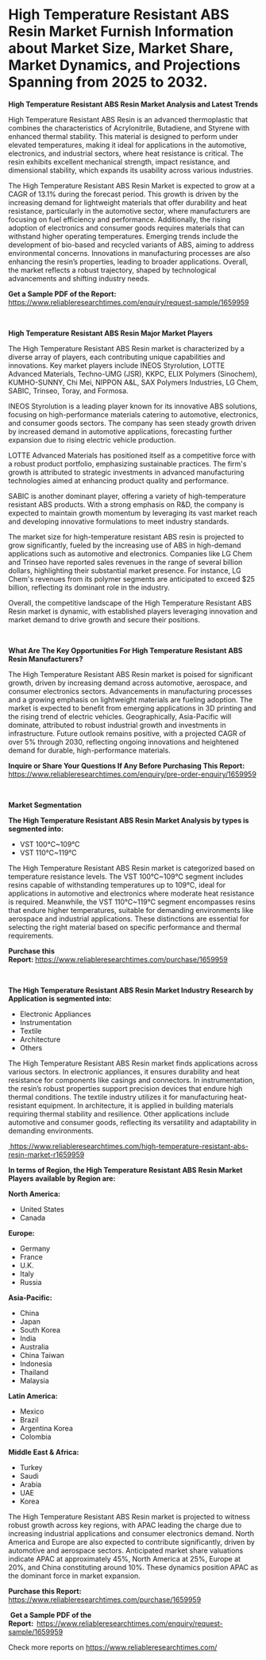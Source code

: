 <p><h1>High Temperature Resistant ABS Resin Market Furnish Information about Market Size, Market Share, Market Dynamics, and Projections Spanning from 2025 to 2032.</h1></p><p><strong>High Temperature Resistant ABS Resin Market Analysis and Latest Trends</strong></p>
<p><p>High Temperature Resistant ABS Resin is an advanced thermoplastic that combines the characteristics of Acrylonitrile, Butadiene, and Styrene with enhanced thermal stability. This material is designed to perform under elevated temperatures, making it ideal for applications in the automotive, electronics, and industrial sectors, where heat resistance is critical. The resin exhibits excellent mechanical strength, impact resistance, and dimensional stability, which expands its usability across various industries.</p><p>The High Temperature Resistant ABS Resin Market is expected to grow at a CAGR of 13.1% during the forecast period. This growth is driven by the increasing demand for lightweight materials that offer durability and heat resistance, particularly in the automotive sector, where manufacturers are focusing on fuel efficiency and performance. Additionally, the rising adoption of electronics and consumer goods requires materials that can withstand higher operating temperatures. Emerging trends include the development of bio-based and recycled variants of ABS, aiming to address environmental concerns. Innovations in manufacturing processes are also enhancing the resin’s properties, leading to broader applications. Overall, the market reflects a robust trajectory, shaped by technological advancements and shifting industry needs.</p></p>
<p><strong>Get a Sample PDF of the Report:&nbsp;</strong> <a href="https://www.reliableresearchtimes.com/enquiry/request-sample/1659959?utm_campaign=2997&utm_medium=2&utm_source=Github&utm_content=ia&utm_term=29032025&utm_id=high-temperature-resistant-abs-resin">https://www.reliableresearchtimes.com/enquiry/request-sample/1659959</a></p>
<p>&nbsp;</p>
<p><strong>High Temperature Resistant ABS Resin Major Market Players</strong></p>
<p><p>The High Temperature Resistant ABS Resin market is characterized by a diverse array of players, each contributing unique capabilities and innovations. Key market players include INEOS Styrolution, LOTTE Advanced Materials, Techno-UMG (JSR), KKPC, ELIX Polymers (Sinochem), KUMHO-SUNNY, Chi Mei, NIPPON A&L, SAX Polymers Industries, LG Chem, SABIC, Trinseo, Toray, and Formosa.</p><p>INEOS Styrolution is a leading player known for its innovative ABS solutions, focusing on high-performance materials catering to automotive, electronics, and consumer goods sectors. The company has seen steady growth driven by increased demand in automotive applications, forecasting further expansion due to rising electric vehicle production.</p><p>LOTTE Advanced Materials has positioned itself as a competitive force with a robust product portfolio, emphasizing sustainable practices. The firm's growth is attributed to strategic investments in advanced manufacturing technologies aimed at enhancing product quality and performance.</p><p>SABIC is another dominant player, offering a variety of high-temperature resistant ABS products. With a strong emphasis on R&D, the company is expected to maintain growth momentum by leveraging its vast market reach and developing innovative formulations to meet industry standards.</p><p>The market size for high-temperature resistant ABS resin is projected to grow significantly, fueled by the increasing use of ABS in high-demand applications such as automotive and electronics. Companies like LG Chem and Trinseo have reported sales revenues in the range of several billion dollars, highlighting their substantial market presence. For instance, LG Chem's revenues from its polymer segments are anticipated to exceed $25 billion, reflecting its dominant role in the industry.</p><p>Overall, the competitive landscape of the High Temperature Resistant ABS Resin market is dynamic, with established players leveraging innovation and market demand to drive growth and secure their positions.</p></p>
<p>&nbsp;</p>
<p><strong>What Are The Key Opportunities For High Temperature Resistant ABS Resin Manufacturers?</strong></p>
<p><p>The High Temperature Resistant ABS Resin market is poised for significant growth, driven by increasing demand across automotive, aerospace, and consumer electronics sectors. Advancements in manufacturing processes and a growing emphasis on lightweight materials are fueling adoption. The market is expected to benefit from emerging applications in 3D printing and the rising trend of electric vehicles. Geographically, Asia-Pacific will dominate, attributed to robust industrial growth and investments in infrastructure. Future outlook remains positive, with a projected CAGR of over 5% through 2030, reflecting ongoing innovations and heightened demand for durable, high-performance materials.</p></p>
<p><strong>Inquire or Share Your Questions If Any Before Purchasing This Report:</strong> <a href="https://www.reliableresearchtimes.com/enquiry/pre-order-enquiry/1659959?utm_campaign=2997&utm_medium=2&utm_source=Github&utm_content=ia&utm_term=29032025&utm_id=high-temperature-resistant-abs-resin">https://www.reliableresearchtimes.com/enquiry/pre-order-enquiry/1659959</a></p>
<p>&nbsp;</p>
<p><strong>Market Segmentation</strong></p>
<p><strong>The High Temperature Resistant ABS Resin Market Analysis by types is segmented into:</strong></p>
<p><ul><li>VST 100℃~109℃</li><li>VST 110℃~119℃</li></ul></p>
<p><p>The High Temperature Resistant ABS Resin market is categorized based on temperature resistance levels. The VST 100℃~109℃ segment includes resins capable of withstanding temperatures up to 109℃, ideal for applications in automotive and electronics where moderate heat resistance is required. Meanwhile, the VST 110℃~119℃ segment encompasses resins that endure higher temperatures, suitable for demanding environments like aerospace and industrial applications. These distinctions are essential for selecting the right material based on specific performance and thermal requirements.</p></p>
<p><strong>Purchase this Report:&nbsp;</strong><a href="https://www.reliableresearchtimes.com/purchase/1659959?utm_campaign=2997&utm_medium=2&utm_source=Github&utm_content=ia&utm_term=29032025&utm_id=high-temperature-resistant-abs-resin">https://www.reliableresearchtimes.com/purchase/1659959</a></p>
<p>&nbsp;</p>
<p><strong>The High Temperature Resistant ABS Resin Market Industry Research by Application is segmented into:</strong></p>
<p><ul><li>Electronic Appliances</li><li>Instrumentation</li><li>Textile</li><li>Architecture</li><li>Others</li></ul></p>
<p><p>The High Temperature Resistant ABS Resin market finds applications across various sectors. In electronic appliances, it ensures durability and heat resistance for components like casings and connectors. In instrumentation, the resin’s robust properties support precision devices that endure high thermal conditions. The textile industry utilizes it for manufacturing heat-resistant equipment. In architecture, it is applied in building materials requiring thermal stability and resilience. Other applications include automotive and consumer goods, reflecting its versatility and adaptability in demanding environments.</p></p>
<p><a href="https://www.reliableresearchtimes.com/high-temperature-resistant-abs-resin-market-r1659959?utm_campaign=2997&utm_medium=2&utm_source=Github&utm_content=ia&utm_term=29032025&utm_id=high-temperature-resistant-abs-resin">&nbsp;https://www.reliableresearchtimes.com/high-temperature-resistant-abs-resin-market-r1659959</a></p>
<p><strong>In terms of Region, the High Temperature Resistant ABS Resin Market Players available by Region are:</strong></p>
<p>
    <p> <strong> North America: </strong>
        <ul>
            <li>United States</li>
            <li>Canada</li>
        </ul>
        </p> 
    <p> <strong> Europe: </strong>
        <ul>
            <li>Germany</li>
            <li>France</li>
            <li>U.K.</li>
            <li>Italy</li>
            <li>Russia</li>
        </ul>
        </p> 
    <p> <strong> Asia-Pacific: </strong>
        <ul>
            <li>China</li>
            <li>Japan</li>
            <li>South Korea</li>
            <li>India</li>
            <li>Australia</li>
            <li>China Taiwan</li>
            <li>Indonesia</li>
            <li>Thailand</li>
            <li>Malaysia</li>
        </ul>
        </p> 
    <p> <strong> Latin America: </strong>
        <ul>
            <li>Mexico</li>
            <li>Brazil</li>
            <li>Argentina Korea</li>
            <li>Colombia</li>
        </ul>
        </p> 
    <p> <strong> Middle East & Africa: </strong>
        <ul>
            <li>Turkey</li>
            <li>Saudi</li>
            <li>Arabia</li>
            <li>UAE</li>
            <li>Korea</li>
        </ul>
    </p>
    </p>
<p><p>The High Temperature Resistant ABS Resin market is projected to witness robust growth across key regions, with APAC leading the charge due to increasing industrial applications and consumer electronics demand. North America and Europe are also expected to contribute significantly, driven by automotive and aerospace sectors. Anticipated market share valuations indicate APAC at approximately 45%, North America at 25%, Europe at 20%, and China constituting around 10%. These dynamics position APAC as the dominant force in market expansion.</p></p>
<p><strong>Purchase this Report: </strong><a href="https://www.reliableresearchtimes.com/purchase/1659959?utm_campaign=2997&utm_medium=2&utm_source=Github&utm_content=ia&utm_term=29032025&utm_id=high-temperature-resistant-abs-resin">https://www.reliableresearchtimes.com/purchase/1659959</a></p>
<p>&nbsp;<strong>Get a Sample PDF of the Report:&nbsp;&nbsp;</strong><a href="https://www.reliableresearchtimes.com/enquiry/request-sample/1659959?utm_campaign=2997&utm_medium=2&utm_source=Github&utm_content=ia&utm_term=29032025&utm_id=high-temperature-resistant-abs-resin">https://www.reliableresearchtimes.com/enquiry/request-sample/1659959</a></p>
<p><strong></strong></p>
<p>Check more reports on <a href="https://www.reliableresearchtimes.com/?utm_campaign=2997&utm_medium=2&utm_source=Github&utm_content=ia&utm_term=29032025&utm_id=high-temperature-resistant-abs-resin">https://www.reliableresearchtimes.com/</a></p>